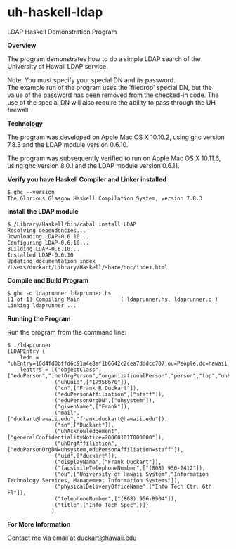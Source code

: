 uh-haskell-ldap
===========

LDAP Haskell Demonstration Program

**Overview**

The program demonstrates how to do a simple LDAP search
of the University of Hawaii LDAP service.

Note: You must specify your special DN and its password.<br/>
The example run of the program uses the 'filedrop' special DN,
but the value of the password has been removed from the
checked-in code. The use of the special DN will also require
the ability to pass through the UH firewall.

**Technology**

The program was developed on Apple Mac OS X 10.10.2,
using ghc version 7.8.3 and the LDAP module version 0.6.10.

The program was subsequently verified to run on Apple Mac OS X 10.11.6,
using ghc version 8.0.1 and the LDAP module version 0.6.11.

**Verify you have Haskell Compiler and Linker installed**

    $ ghc --version
    The Glorious Glasgow Haskell Compilation System, version 7.8.3

**Install the LDAP module**

    $ /Library/Haskell/bin/cabal install LDAP
    Resolving dependencies...
    Downloading LDAP-0.6.10...
    Configuring LDAP-0.6.10...
    Building LDAP-0.6.10...
    Installed LDAP-0.6.10
    Updating documentation index
    /Users/duckart/Library/Haskell/share/doc/index.html

**Compile and Build Program**

    $ ghc -o ldaprunner ldaprunner.hs
    [1 of 1] Compiling Main             ( ldaprunner.hs, ldaprunner.o )
    Linking ldaprunner ...

**Running the Program**

Run the program from the command line:

    $ ./ldaprunner
    [LDAPEntry {
        ledn = "uhEntry=16d4fd0bffd6c91a4e8af1b6642c2cea7dddcc707,ou=People,dc=hawaii,dc=edu",
        leattrs = [("objectClass",["eduPerson","inetOrgPerson","organizationalPerson","person","top","uhEduPerson"]),
                   ("uhUuid",["17958670"]),
                   ("cn",["Frank R Duckart"]),
                   ("eduPersonAffiliation",["staff"]),
                   ("eduPersonOrgDN",["uhsystem"]),
                   ("givenName",["Frank"]),
                   ("mail",["duckart@hawaii.edu","frank.duckart@hawaii.edu"]),
                   ("sn",["Duckart"]),
                   ("uhAcknowledgement",["generalConfidentialityNotice=20060101T000000"]),
                   ("uhOrgAffiliation",["eduPersonOrgDN=uhsystem,eduPersonAffiliation=staff"]),
                   ("uid",["duckart"]),
                   ("displayName",["Frank Duckart"]),
                   ("facsimileTelephoneNumber",["(808) 956-2412"]),
                   ("ou",["University of Hawaii System","Information Technology Services, Management Information Systems"]),
                   ("physicalDeliveryOfficeName",["Info Tech Ctr, 6th Fl"]),
                   ("telephoneNumber",["(808) 956-8904"]),
                   ("title",["Info Tech Spec"])]}
                  ]

**For More Information**

Contact me via email at duckart@hawaii.edu
